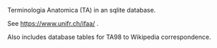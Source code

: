 Terminologia Anatomica (TA) in an sqlite database.

See https://www.unifr.ch/ifaa/ .

Also includes database tables for TA98 to Wikipedia correspondence.
